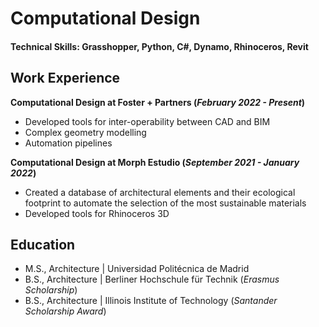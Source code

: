# Computational Design

#### Technical Skills: Grasshopper, Python, C#, Dynamo, Rhinoceros, Revit

## Work Experience
**Computational Design at Foster + Partners (_February 2022 - Present_)**
- Developed tools for inter-operability between CAD and BIM
- Complex geometry modelling
- Automation pipelines

**Computational Design at Morph Estudio (_September 2021 - January 2022_)**
- Created a database of architectural elements and their ecological footprint to automate the selection of the most sustainable materials
- Developed tools for Rhinoceros 3D

## Education						       		
- M.S., Architecture | Universidad Politécnica de Madrid 			        		
- B.S., Architecture | Berliner Hochschule für Technik (_Erasmus Scholarship_)
- B.S., Architecture | Illinois Institute of Technology (_Santander Scholarship Award_)
